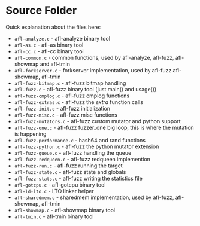 # Source Folder

Quick explanation about the files here:

- `afl-analyze.c`	- afl-analyze binary tool
- `afl-as.c`		- afl-as binary tool
- `afl-cc.c`		- afl-cc binary tool
- `afl-common.c`	- common functions, used by afl-analyze, afl-fuzz, afl-showmap and afl-tmin
- `afl-forkserver.c`	- forkserver implementation, used by afl-fuzz afl-showmap, afl-tmin
- `afl-fuzz-bitmap.c`	- afl-fuzz bitmap handling
- `afl-fuzz.c`		- afl-fuzz binary tool (just main() and usage())
- `afl-fuzz-cmplog.c`	- afl-fuzz cmplog functions
- `afl-fuzz-extras.c`	- afl-fuzz the *extra* function calls
- `afl-fuzz-init.c`	- afl-fuzz initialization
- `afl-fuzz-misc.c`	- afl-fuzz misc functions
- `afl-fuzz-mutators.c`	- afl-fuzz custom mutator and python support
- `afl-fuzz-one.c`      - afl-fuzz fuzzer_one big loop, this is where the mutation is happening
- `afl-fuzz-performance.c`	- hash64 and rand functions
- `afl-fuzz-python.c`	- afl-fuzz the python mutator extension
- `afl-fuzz-queue.c`	- afl-fuzz handling the queue
- `afl-fuzz-redqueen.c`	- afl-fuzz redqueen implemention
- `afl-fuzz-run.c`	- afl-fuzz running the target
- `afl-fuzz-state.c`	- afl-fuzz state and globals
- `afl-fuzz-stats.c`	- afl-fuzz writing the statistics file
- `afl-gotcpu.c`	- afl-gotcpu binary tool
- `afl-ld-lto.c`	- LTO linker helper
- `afl-sharedmem.c`	- sharedmem implementation, used by afl-fuzz, afl-showmap, afl-tmin
- `afl-showmap.c`	- afl-showmap binary tool
- `afl-tmin.c`		- afl-tmin binary tool
